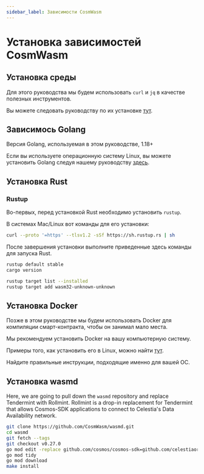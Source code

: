 ```yaml
---
sidebar_label: Зависимости CosmWasm
---
```


# Установка зависимостей CosmWasm

## Установка среды

Для этого руководства мы будем использовать `curl` и `jq` в качестве полезных инструментов.

Вы можете следовать руководству по их установке [тут](./environment.md#setting-up-dependencies).

## Зависимось Golang

Версия Golang, используемая в этом руководстве, 1.18+

Если вы используете операционную систему Linux, вы можете установить Golang следуя нашему руководству [здесь](./environment.md#install-golang).

## Установка Rust

### Rustup

Во-первых, перед установкой Rust необходимо установить `rustup`.

В системах Mac/Linux вот команды для его установки:

```sh
curl --proto '=https' --tlsv1.2 -sSf https://sh.rustup.rs | sh
```

После завершения установки выполните приведенные здесь команды для запуска Rust.

```sh
rustup default stable
cargo version

rustup target list --installed
rustup target add wasm32-unknown-unknown
```

## Установка Docker

Позже в этом руководстве мы будем использовать Docker для компиляции смарт-контракта, чтобы он занимал мало места.

Мы рекомендуем установить Docker на вашу компьютерную систему.

Примеры того, как установить его в Linux, можно найти [тут](https://docs.docker.com/engine/install/ubuntu/).

Найдите правильные инструкции, подходящие именно для вашей ОС.

## Установка wasmd

Here, we are going to pull down the `wasmd` repository and replace Tendermint with Rollmint. Rollmint is a drop-in replacement for Tendermint that allows Cosmos-SDK applications to connect to Celestia's Data Availability network.

```sh
git clone https://github.com/CosmWasm/wasmd.git
cd wasmd
git fetch --tags
git checkout v0.27.0
go mod edit -replace github.com/cosmos/cosmos-sdk=github.com/celestiaorg/cosmos-sdk-rollmint@v0.46.1-rollmint-v0.4.0
go mod tidy 
go mod download
make install
```
